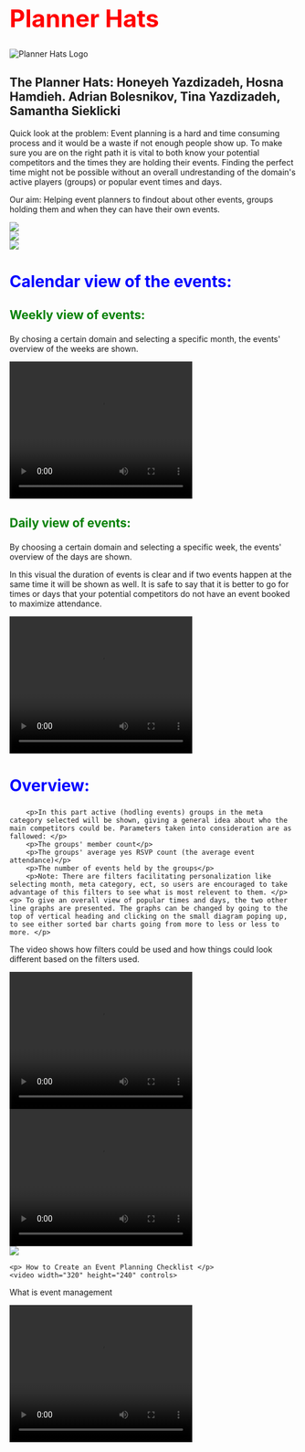 <html lang="en">
<head>
	<title>Events</title>
	<link rel="stylesheet" href="styles.css">
	<meta charset="UTF-8">
	<meta name="keywords" content="event, plan, Meetup, Ottawa, visualization, data">
	<meta name="description" content="A Visualization tool to help you plan your next Meetup event.">
  <meta name="viewport" content="width=device-width, initial-scale=1.0">
	<meta name="author" content="Planner Hats">
</head>
<body>
<h1 style="color:red;font-size:300%;">Planner Hats</h1>
	<img src="Planner Hats.png" alt="Planner Hats Logo">
	<h2> The Planner Hats: Honeyeh Yazdizadeh, Hosna Hamdieh. Adrian Bolesnikov, Tina Yazdizadeh, Samantha Sieklicki </h2>
	<p> Quick look at the problem: Event planning is a hard and time consuming process and it would be a waste if not enough people show up. To make sure you are on the right path it is vital to both know your potential competitors and the times they are holding their events. Finding the perfect time might not be possible without an overall undrestanding of the domain's active players (groups) or popular event times and days.</p>
	<p> Our aim: Helping event planners to findout about other events, groups holding them and when they can have their own events.</p>
    
<div class='tableauPlaceholder' id='viz1607417908429' style='position: relative'><noscript><a href='#'><img alt=' ' src='https:&#47;&#47;public.tableau.com&#47;static&#47;images&#47;Me&#47;MeetupOverview_16074161021410&#47;MeetupOverview&#47;1_rss.png' style='border: none' /></a></noscript><object class='tableauViz'  style='display:none;'><param name='host_url' value='https%3A%2F%2Fpublic.tableau.com%2F' /> <param name='embed_code_version' value='3' /> <param name='site_root' value='' /><param name='name' value='MeetupOverview_16074161021410&#47;MeetupOverview' /><param name='tabs' value='no' /><param name='toolbar' value='yes' /><param name='static_image' value='https:&#47;&#47;public.tableau.com&#47;static&#47;images&#47;Me&#47;MeetupOverview_16074161021410&#47;MeetupOverview&#47;1.png' /> <param name='animate_transition' value='yes' /><param name='display_static_image' value='yes' /><param name='display_spinner' value='yes' /><param name='display_overlay' value='yes' /><param name='display_count' value='yes' /><param name='language' value='en' /><param name='filter' value='publish=yes' /></object></div>                <script type='text/javascript'>                    var divElement = document.getElementById('viz1607417908429');                    var vizElement = divElement.getElementsByTagName('object')[0];                    if ( divElement.offsetWidth > 800 ) { vizElement.style.width='1000px';vizElement.style.height='827px';} else if ( divElement.offsetWidth > 500 ) { vizElement.style.width='1000px';vizElement.style.height='827px';} else { vizElement.style.width='100%';vizElement.style.height='1427px';}                     var scriptElement = document.createElement('script');                    scriptElement.src = 'https://public.tableau.com/javascripts/api/viz_v1.js';                    vizElement.parentNode.insertBefore(scriptElement, vizElement);                </script>

<div class='tableauPlaceholder' id='viz1607417944757' style='position: relative'><noscript><a href='#'><img alt=' ' src='https:&#47;&#47;public.tableau.com&#47;static&#47;images&#47;Ti&#47;TimePopularity&#47;TimePopularity&#47;1_rss.png' style='border: none' /></a></noscript><object class='tableauViz'  style='display:none;'><param name='host_url' value='https%3A%2F%2Fpublic.tableau.com%2F' /> <param name='embed_code_version' value='3' /> <param name='site_root' value='' /><param name='name' value='TimePopularity&#47;TimePopularity' /><param name='tabs' value='no' /><param name='toolbar' value='yes' /><param name='static_image' value='https:&#47;&#47;public.tableau.com&#47;static&#47;images&#47;Ti&#47;TimePopularity&#47;TimePopularity&#47;1.png' /> <param name='animate_transition' value='yes' /><param name='display_static_image' value='yes' /><param name='display_spinner' value='yes' /><param name='display_overlay' value='yes' /><param name='display_count' value='yes' /><param name='language' value='en' /><param name='filter' value='publish=yes' /></object></div>                <script type='text/javascript'>                    var divElement = document.getElementById('viz1607417944757');                    var vizElement = divElement.getElementsByTagName('object')[0];                    vizElement.style.width='100%';vizElement.style.height=(divElement.offsetWidth*0.75)+'px';                    var scriptElement = document.createElement('script');                    scriptElement.src = 'https://public.tableau.com/javascripts/api/viz_v1.js';                    vizElement.parentNode.insertBefore(scriptElement, vizElement);                </script>


	    
<div class='tableauPlaceholder' id='viz1607417877631' style='position: relative'><noscript><a href='#'><img alt=' ' src='https:&#47;&#47;public.tableau.com&#47;static&#47;images&#47;Ev&#47;EventTiming&#47;EventTiming&#47;1_rss.png' style='border: none' /></a></noscript><object class='tableauViz'  style='display:none;'><param name='host_url' value='https%3A%2F%2Fpublic.tableau.com%2F' /> <param name='embed_code_version' value='3' /> <param name='site_root' value='' /><param name='name' value='EventTiming&#47;EventTiming' /><param name='tabs' value='no' /><param name='toolbar' value='yes' /><param name='static_image' value='https:&#47;&#47;public.tableau.com&#47;static&#47;images&#47;Ev&#47;EventTiming&#47;EventTiming&#47;1.png' /> <param name='animate_transition' value='yes' /><param name='display_static_image' value='yes' /><param name='display_spinner' value='yes' /><param name='display_overlay' value='yes' /><param name='display_count' value='yes' /><param name='language' value='en' /><param name='filter' value='publish=yes' /></object></div>                <script type='text/javascript'>                    var divElement = document.getElementById('viz1607417877631');                    var vizElement = divElement.getElementsByTagName('object')[0];                    if ( divElement.offsetWidth > 800 ) { vizElement.style.width='1000px';vizElement.style.height='827px';} else if ( divElement.offsetWidth > 500 ) { vizElement.style.width='1000px';vizElement.style.height='827px';} else { vizElement.style.width='100%';vizElement.style.height='1577px';}                     var scriptElement = document.createElement('script');                    scriptElement.src = 'https://public.tableau.com/javascripts/api/viz_v1.js';                    vizElement.parentNode.insertBefore(scriptElement, vizElement);                </script>

<h2 style="color:blue;font-size:200%;">Calendar view of the events: </h2> 
<h3 style="color:green;font-size:150%;"> Weekly view of events: </h3>
	<p> By chosing a certain domain and selecting a specific month, the events' overview of the weeks are shown.</p>
	<video width="320" height="240" controls>
  <source src="Event view-PlannerHats.mp4" type="video/mp4">
Your browser does not support the video tag.
</video>

<h3 style="color:green;font-size:150%;"> Daily view of events: </h3>
<p> By choosing a certain domain and selecting a specific week, the events' overview of the days are shown.</p>
<p> In this visual the duration of events is clear and if two events happen at the same time it will be shown as well. It is safe to say that it is better to go for times or days that your potential competitors do not have an event booked to maximize attendance. </p>
<video width="320" height="240" controls>
  <source src="EventCalendar-PlannerHats.mp4" type="video/mp4">
Your browser does not support the video tag.
</video>


<h2 style="color:blue;font-size:200%;">Overview: </h2>

	    <p>In this part active (hodling events) groups in the meta category selected will be shown, giving a general idea about who the main competitors could be. Parameters taken into consideration are as fallowed: </p>
	    <p>The groups' member count</p>
	    <p>The groups' average yes RSVP count (the average event attendance)</p>
	    <p>The number of events held by the groups</p>
	    <p>Note: There are filters facilitating personalization like selecting month, meta category, ect, so users are encouraged to take advantage of this filters to see what is most relevent to them. </p>
	<p> To give an overall view of popular times and days, the two other line graphs are presented. The graphs can be changed by going to the top of vertical heading and clicking on the small diagram poping up, to see either sorted bar charts going from more to less or less to more. </p>
<p> The video shows how filters could be used and how things could look different based on the filters used.</p>
	<video width="320" height="240" controls>
  <source src="Planner Hats-Overview.mp4" type="video/mp4">
Your browser does not support the video tag.
</video>
	<video width="320" height="240" controls>
  <source src="Overall view-planner Hats.mp4" type="video/mp4">
Your browser does not support the video tag.
</video>
	
<div class='tableauPlaceholder' id='viz1607298797848' style='position: relative'><noscript><a href='#'><img alt=' ' src='https:&#47;&#47;public.tableau.com&#47;static&#47;images&#47;PH&#47;PHOV&#47;Overallview&#47;1_rss.png' style='border: none' /></a></noscript><object class='tableauViz'  style='display:none;'><param name='host_url' value='https%3A%2F%2Fpublic.tableau.com%2F' /> <param name='embed_code_version' value='3' /> <param name='site_root' value='' /><param name='name' value='PHOV&#47;Overallview' /><param name='tabs' value='no' /><param name='toolbar' value='yes' /><param name='static_image' value='https:&#47;&#47;public.tableau.com&#47;static&#47;images&#47;PH&#47;PHOV&#47;Overallview&#47;1.png' /> <param name='animate_transition' value='yes' /><param name='display_static_image' value='yes' /><param name='display_spinner' value='yes' /><param name='display_overlay' value='yes' /><param name='display_count' value='yes' /><param name='language' value='en' /><param name='filter' value='publish=yes' /></object></div>                <script type='text/javascript'>                    var divElement = document.getElementById('viz1607298797848');                    var vizElement = divElement.getElementsByTagName('object')[0];                    if ( divElement.offsetWidth > 800 ) { vizElement.style.width='1000px';vizElement.style.height='827px';} else if ( divElement.offsetWidth > 500 ) { vizElement.style.width='1000px';vizElement.style.height='827px';} else { vizElement.style.width='100%';vizElement.style.height='1377px';}                     var scriptElement = document.createElement('script');                    scriptElement.src = 'https://public.tableau.com/javascripts/api/viz_v1.js';                    vizElement.parentNode.insertBefore(scriptElement, vizElement);                </script>	

	<p> How to Create an Event Planning Checklist </p>
	<video width="320" height="240" controls>
  <source src="How to Create an Event Planning Checklist.mp4" type="video/mp4">
</video>
        <p> What is event management </p>
	<video width="320" height="240" controls>
  <source src="Event Management.mp4" type="video/ogg">
</video>

</body>
</html>
